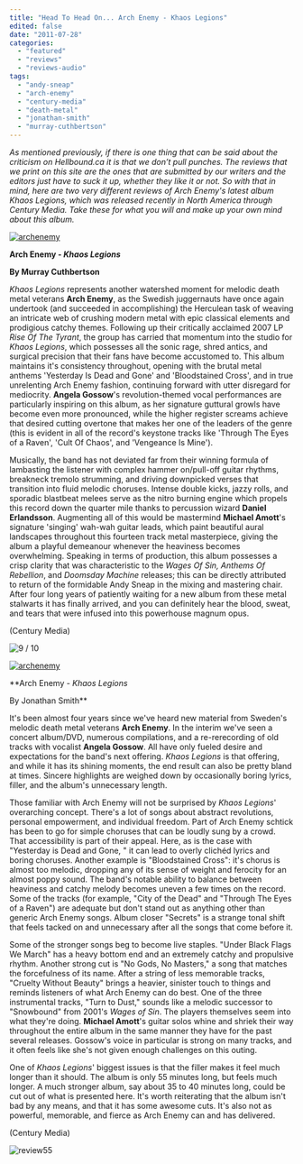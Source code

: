```yaml
---
title: "Head To Head On... Arch Enemy - Khaos Legions"
edited: false
date: "2011-07-28"
categories:
  - "featured"
  - "reviews"
  - "reviews-audio"
tags:
  - "andy-sneap"
  - "arch-enemy"
  - "century-media"
  - "death-metal"
  - "jonathan-smith"
  - "murray-cuthbertson"
---
```


_As mentioned previously, if there is one thing that can be said about the criticism on Hellbound.ca it is that we don’t pull punches. The reviews that we print on this site are the ones that are submitted by our writers and the editors just have to suck it up, whether they like it or not. So with that in mind, here are two very different reviews of Arch Enemy's latest album Khaos Legions, which was released recently in North America through Century Media. Take these for what you will and make up your own mind about this album._

[![](http://www.hellbound.ca/wp-content/uploads/2011/07/archenemy-290x290.jpg "archenemy")](http://www.hellbound.ca/wp-content/uploads/2011/07/archenemy.jpg)

**Arch Enemy - _Khaos Legions_**

**By Murray Cuthbertson**

_Khaos Legions_ represents another watershed moment for melodic death metal veterans **Arch Enemy**, as the Swedish juggernauts have once again undertook (and succeeded in accomplishing) the Herculean task of weaving an intricate web of crushing modern metal with epic classical elements and prodigious catchy themes. Following up their critically acclaimed 2007 LP _Rise Of The Tyrant_, the group has carried that momentum into the studio for _Khaos Legions_, which possesses all the sonic rage, shred antics, and surgical precision that their fans have become accustomed to. This album maintains it's consistency throughout, opening with the brutal metal anthems 'Yesterday Is Dead and Gone' and 'Bloodstained Cross', and in true unrelenting Arch Enemy fashion, continuing forward with utter disregard for mediocrity. **Angela Gossow**'s revolution-themed vocal performances are particularly inspiring on this album, as her signature guttural growls have become even more pronounced, while the higher register screams achieve that desired cutting overtone that makes her one of the leaders of the genre (this is evident in all of the record's keystone tracks like 'Through The Eyes of a Raven', 'Cult Of Chaos', and 'Vengeance Is Mine').

Musically, the band has not deviated far from their winning formula of lambasting the listener with complex hammer on/pull-off guitar rhythms, breakneck tremolo strumming, and driving downpicked verses that transition into fluid melodic choruses. Intense double kicks, jazzy rolls, and sporadic blastbeat melees serve as the nitro burning engine which propels this record down the quarter mile thanks to percussion wizard **Daniel Erlandsson**. Augmenting all of this would be mastermind **Michael Amott**'s signature 'singing' wah-wah guitar leads, which paint beautiful aural landscapes throughout this fourteen track metal masterpiece, giving the album a playful demeanour whenever the heaviness becomes overwhelming. Speaking in terms of production, this album possesses a crisp clarity that was characteristic to the _Wages Of Sin, Anthems Of Rebellion_, and _Doomsday Machine_ releases; this can be directly attributed to return of the formidable Andy Sneap in the mixing and mastering chair. After four long years of patiently waiting for a new album from these metal stalwarts it has finally arrived, and you can definitely hear the blood, sweat, and tears that were infused into this powerhouse magnum opus.

(Century Media)

![](http://www.hellbound.ca/wp-content/uploads/2009/05/review9.png "9 / 10")

[![](http://www.hellbound.ca/wp-content/uploads/2011/07/archenemy-290x290.jpg "archenemy")](http://www.hellbound.ca/wp-content/uploads/2011/07/archenemy.jpg)

**Arch Enemy - _Khaos Legions_

By Jonathan Smith**

It's been almost four years since we've heard new material from Sweden's melodic death metal veterans **Arch Enemy**. In the interim we've seen a concert album/DVD, numerous compilations, and a re-rerecording of old tracks with vocalist **Angela Gossow**. All have only fueled desire and expectations for the band's next offering. _Khaos Legions_ is that offering, and while it has its shining moments, the end result can also be pretty bland at times. Sincere highlights are weighed down by occasionally boring lyrics, filler, and the album's unnecessary length.

Those familiar with Arch Enemy will not be surprised by _Khaos Legions_' overarching concept. There's a lot of songs about abstract revolutions, personal empowerment, and individual freedom. Part of Arch Enemy schtick has been to go for simple choruses that can be loudly sung by a crowd. That accessibility is part of their appeal. Here, as is the case with "Yesterday is Dead and Gone, " it can lead to overly clichéd lyrics and boring choruses. Another example is "Bloodstained Cross": it's chorus is almost too melodic, dropping any of its sense of weight and ferocity for an almost poppy sound. The band's notable ability to balance between heaviness and catchy melody becomes uneven a few times on the record. Some of the tracks (for example, "City of the Dead" and "Through The Eyes of a Raven") are adequate but don't stand out as anything other than generic Arch Enemy songs. Album closer "Secrets" is a strange tonal shift that feels tacked on and unnecessary after all the songs that come before it.

Some of the stronger songs beg to become live staples. "Under Black Flags We March" has a heavy bottom end and an extremely catchy and propulsive rhythm. Another strong cut is "No Gods, No Masters," a song that matches the forcefulness of its name. After a string of less memorable tracks, "Cruelty Without Beauty" brings a heavier, sinister touch to things and reminds listeners of what Arch Enemy can do best. One of the three instrumental tracks, "Turn to Dust," sounds like a melodic successor to "Snowbound" from 2001's _Wages of Sin_. The players themselves seem into what they're doing. **Michael Amott**'s guitar solos whine and shriek their way throughout the entire album in the same manner they have for the past several releases. Gossow's voice in particular is strong on many tracks, and it often feels like she's not given enough challenges on this outing.

One of _Khaos Legions_' biggest issues is that the filler makes it feel much longer than it should. The album is only 55 minutes long, but feels much longer. A much stronger album, say about 35 to 40 minutes long, could be cut out of what is presented here. It's worth reiterating that the album isn't bad by any means, and that it has some awesome cuts. It's also not as powerful, memorable, and fierce as Arch Enemy can and has delivered.

(Century Media)

![](http://www.hellbound.ca/wp-content/uploads/2009/07/review55.png "review55")

